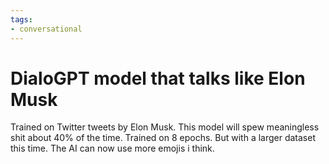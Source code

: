 ```yaml
---
tags:
- conversational
---
```

# DialoGPT model that talks like Elon Musk
Trained on Twitter tweets by Elon Musk. This model will spew meaningless shit about 40% of the time. 
Trained on 8 epochs. But with a larger dataset this time. The AI can now use more emojis i think.